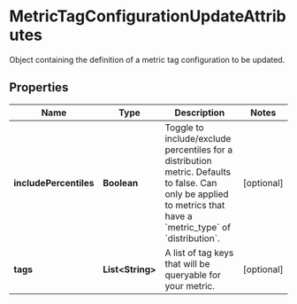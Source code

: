 

# MetricTagConfigurationUpdateAttributes

Object containing the definition of a metric tag configuration to be updated.
## Properties

Name | Type | Description | Notes
------------ | ------------- | ------------- | -------------
**includePercentiles** | **Boolean** | Toggle to include/exclude percentiles for a distribution metric. Defaults to false. Can only be applied to metrics that have a &#x60;metric_type&#x60; of &#x60;distribution&#x60;. |  [optional]
**tags** | **List&lt;String&gt;** | A list of tag keys that will be queryable for your metric. |  [optional]



